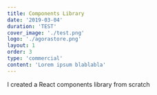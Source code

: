 ```yaml
---
title: Components Library
date: '2019-03-04'
duration: 'TEST'
cover_image: './test.png'
logo: './agorastore.png'
layout: 1
order: 3
type: 'commercial'
content: 'Lorem ipsum blablabla'
---
```


I created a React components library from scratch
